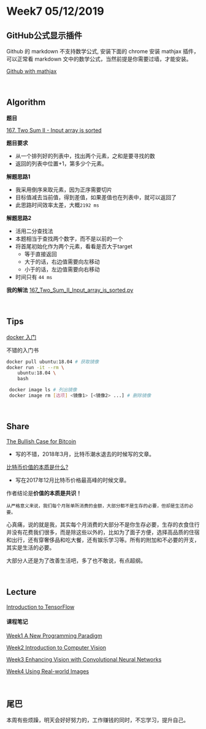 # Week7 05/12/2019

## GitHub公式显示插件
Github 的 markdown 不支持数学公式, 安装下面的 chrome 安装 mathjax 插件，可以正常看 markdown 文中的数学公式，当然前提是你需要过墙，才能安装。

[Github with mathjax](https://chrome.google.com/webstore/detail/github-with-mathjax/ioemnmodlmafdkllaclgeombjnmnbima)

&nbsp;
## Algorithm

**题目**

[167. Two Sum II - Input array is sorted](https://leetcode.com/problems/two-sum-ii-input-array-is-sorted/)

**题目要求**
- 从一个排列好的列表中，找出两个元素，之和是要寻找的数
- 返回的列表中位置+1，第多少个元素。


**解题思路1**
- 我采用倒序来取元素，因为正序需要切片
- 目标值减去当前值，得到差值，如果差值也在列表中，就可以返回了
- 此思路时间效率太差，大概`2192 ms`

**解题思路2**
- 活用二分查找法
- 本题相当于查找两个数字，而不是以前的一个
- 将首尾初始化作为两个元素，看看是否大于target
    - 等于直接返回
    - 大于的话，右边值需要向左移动
    - 小于的话，左边值需要向右移动
- 时间只有 `44 ms`

**我的解法**
[167_Two_Sum_II_Input_array_is_sorted.py](https://github.com/rubust-ai/Leetcode-python3/blob/master/167_Two_Sum_II_Input_array_is_sorted.py)

&nbsp;
## Tips

[docker 入门](https://yeasy.gitbooks.io/docker_practice/content/image/pull.html)

不错的入门书

```bash
docker pull ubuntu:18.04 # 获取镜像
docker run -it --rm \
    ubuntu:18.04 \
    bash

 docker image ls # 列出镜像   
 docker image rm [选项] <镜像1> [<镜像2> ...] # 删除镜像
```

&nbsp;
## Share

[The Bullish Case for Bitcoin](https://medium.com/@vijayboyapati/the-bullish-case-for-bitcoin-6ecc8bdecc1)

- 写的不错，2018年3月，比特币潮水退去的时候写的文章。


[比特币价值的本质是什么?](https://mp.weixin.qq.com/s/7ga-UNTvMWH_TinXipnLpQ)

- 写在2017年12月比特币价格最高峰的时候文章。

作者结论是**价值的本质是共识！**


`从严格意义来说，我们每个月账单所消费的金额，大部分都不是生存的必要，但却是生活的必要。`

心真痛，说的就是我，其实每个月消费的大部分不是你生存必要，生存的衣食住行并没有花费我们很多，而是除这些以外的，比如为了面子方便，选择高品质的住宿和出行，还有穿奢侈品和吃大餐，还有娱乐学习等。所有的附加和不必要的开支，其实是生活的必要。

大部分人还是为了改善生活吧，多了也不敢说，有点超纲。


&nbsp;
## Lecture

[Introduction to TensorFlow](https://www.coursera.org/learn/introduction-tensorflow/)



#### 课程笔记

[Week1 A New Programming Paradigm](https://github.com/rubust-ai/Introduction-to-TensorFlow/blob/master/week1.md)


[Week2 Introduction to Computer Vision](https://github.com/rubust-ai/Introduction-to-TensorFlow/blob/master/week2.md)


[Week3 Enhancing Vision with Convolutional Neural Networks](https://github.com/rubust-ai/Introduction-to-TensorFlow/blob/master/week3.md)


[Week4 Using Real-world Images](https://github.com/rubust-ai/Introduction-to-TensorFlow/blob/master/week4.md)


&nbsp;
## 尾巴

本周有些烦躁，明天会好好努力的，工作赚钱的同时，不忘学习，提升自己。
